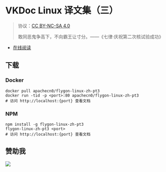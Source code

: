 # VKDoc Linux 译文集（三）

> 协议：[CC BY-NC-SA 4.0](http://creativecommons.org/licenses/by-nc-sa/4.0/)
> 
> 敢同恶鬼争高下，不向霸王让寸分。——《七律·庆祝第二次核试验成功》

* [在线阅读](https://linux3.flygon.net)
## 下载

### Docker

```
docker pull apachecn0/flygon-linux-zh-pt3
docker run -tid -p <port>:80 apachecn0/flygon-linux-zh-pt3
# 访问 http://localhost:{port} 查看文档
```

### NPM

```
npm install -g flygon-linux-zh-pt3
flygon-linux-zh-pt3 <port>
# 访问 http://localhost:{port} 查看文档
```

## 赞助我

![](https://img-blog.csdnimg.cn/20200112005920729.png)

